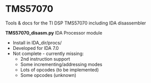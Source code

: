 # TMS57070
Tools &amp; docs for the TI DSP TMS57070 including IDA disassembler

**TMS57070_disasm.py** IDA Processor module
  * Install in IDA_dir/procs/
  * Developed for IDA 7.0
  * Not complete - currently missing:
    * 2nd instruction support
    * Some incrementing/addressing modes
    * Lots of opcodes (to be implemented)
    * Some opcodes (unknown)